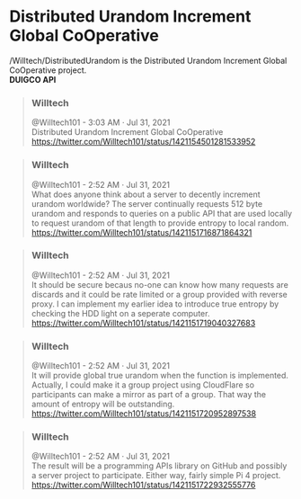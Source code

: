 # Distributed Urandom Increment Global CoOperative
/Willtech/DistributedUrandom is the Distributed Urandom Increment Global CoOperative project.  
**DUIGCO API**

> ### Willtech
>@Willtech101 - 3:03 AM · Jul 31, 2021  
>Distributed Urandom Increment Global CoOperative  
>https://twitter.com/Willtech101/status/1421154501281533952

> ### Willtech
>@Willtech101 - 2:52 AM · Jul 31, 2021  
>What does anyone think about a server to decently increment urandom worldwide? The server continually requests 512 byte urandom and responds to queries on a public API that are used locally to request urandom of that length to provide entropy to local random.  
>https://twitter.com/Willtech101/status/1421151716871864321


> ### Willtech
>@Willtech101 - 2:52 AM · Jul 31, 2021  
>It should be secure becaus no-one can know how many requests are discards and it could be rate limited or a group provided with reverse proxy. I can implement my earlier idea to introduce true entropy by checking the HDD light on a seperate computer.  
>https://twitter.com/Willtech101/status/1421151719040327683


> ### Willtech
>@Willtech101 - 2:52 AM · Jul 31, 2021  
>It will provide global true urandom when the function is implemented. Actually, I could make it a group project using CloudFlare so participants can make a mirror as part of a group. That way the amount of entropy will be outstanding.  
>https://twitter.com/Willtech101/status/1421151720952897538


> ### Willtech
>@Willtech101 - 2:52 AM · Jul 31, 2021  
>The result will be a programming APIs library on GitHub and possibly a server project to participate. Either way, fairly simple Pi 4 project.  
>https://twitter.com/Willtech101/status/1421151722932555776
